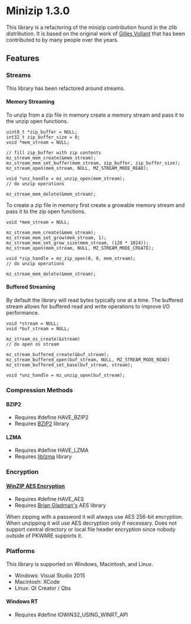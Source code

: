 # Minizip 1.3.0

This library is a refactoring of the minizip contribution found in the zlib distribution. It is based on the original work of [Gilles Vollant](http://www.winimage.com/zLibDll/minizip.html) that has been contributed to by many people over the years.

## Features

### Streams

This library has been refactored around streams.

#### Memory Streaming

To unzip from a zip file in memory create a memory stream and pass it to the unzip open functions.
```
uint8_t *zip_buffer = NULL;
int32_t zip_buffer_size = 0;
void *mem_stream = NULL;

// fill zip_buffer with zip contents
mz_stream_mem_create(&mem_stream);
mz_stream_mem_set_buffer(mem_stream, zip_buffer, zip_buffer_size);
mz_stream_open(mem_stream, NULL, MZ_STREAM_MODE_READ);

void *unz_handle = mz_unzip_open(mem_stream);
// do unzip operations

mz_stream_mem_delete(&mem_stream);
```

To create a zip file in memory first create a growable memory stream and pass it to the zip open functions.

```
void *mem_stream = NULL;

mz_stream_mem_create(&mem_stream);
mz_stream_mem_set_grow(mem_stream, 1);
mz_stream_mem_set_grow_size(mem_stream, (128 * 1024));
mz_stream_open(mem_stream, NULL, MZ_STREAM_MODE_CREATE);

void *zip_handle = mz_zip_open(0, 0, mem_stream);
// do unzip operations

mz_stream_mem_delete(&mem_stream);
```
#### Buffered Streaming

By default the library will read bytes typically one at a time. The buffered stream allows for buffered read and write operations to improve I/O performance.

```
void *stream = NULL;
void *buf_stream = NULL;

mz_stream_os_create(&stream)
// do open os stream

mz_stream_buffered_create(&buf_stream);
mz_stream_buffered_open(buf_stream, NULL, MZ_STREAM_MODE_READ)
mz_stream_buffered_set_base(buf_stream, stream);

void *unz_handle = mz_unzip_open(buf_stream);
```
### Compression Methods

#### BZIP2

+ Requires #define HAVE_BZIP2
+ Requires [BZIP2](http://www.bzip.org/) library

#### LZMA

+ Requires #define HAVE_LZMA
+ Requires [liblzma](https://tukaani.org/xz/) library

### Encryption

#### [WinZIP AES Encryption](http://www.winzip.com/aes_info.htm)

+ Requires #define HAVE_AES
+ Requires [Brian Gladman's](https://github.com/BrianGladman/aes) AES library

When zipping with a password it will always use AES 256-bit encryption.
When unzipping it will use AES decryption only if necessary. Does not support central directory or local file header encryption since nobody outside of PKWARE supports it.

### Platforms

This library is supported on Windows, Macintosh, and Linux.

+ Windows: Visual Studio 2015
+ Macintosh: XCode
+ Linux: Qt Creator / Qbs

#### Windows RT

+ Requires #define IOWIN32_USING_WINRT_API
